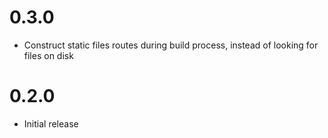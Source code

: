 # 0.3.0

- Construct static files routes during build process, instead of looking for files on disk

# 0.2.0

- Initial release
